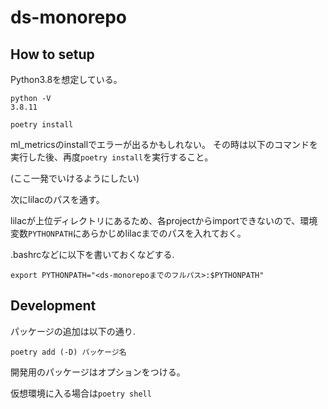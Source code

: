 # ds-monorepo

## How to setup

Python3.8を想定している。

```
python -V
3.8.11
```
`poetry install`

ml_metricsのinstallでエラーが出るかもしれない。
その時は以下のコマンドを実行した後、再度`poetry install`を実行すること。

(ここ一発でいけるようにしたい)


次にlilacのパスを通す。

lilacが上位ディレクトリにあるため、各projectからimportできないので、環境変数`PYTHONPATH`にあらかじめlilacまでのパスを入れておく。

.bashrcなどに以下を書いておくなどする.

```
export PYTHONPATH="<ds-monorepoまでのフルパス>:$PYTHONPATH"
```

## Development

パッケージの追加は以下の通り.

`poetry add (-D) パッケージ名`

開発用のパッケージはオプションをつける。

仮想環境に入る場合は`poetry shell`



